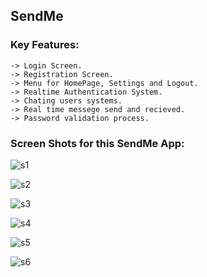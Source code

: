## SendMe 

### Key Features:
    -> Login Screen.
    -> Registration Screen.
    -> Menu for HomePage, Settings and Logout.
    -> Realtime Authentication System.
    -> Chating users systems.
    -> Real time messege send and recieved.
    -> Password validation process.

### Screen Shots for this SendMe App:

![s1](https://github.com/shahriar00/SendMe/assets/70763173/80473722-a9d3-48ae-bca5-948b619d5a8a)


![s2](https://github.com/shahriar00/SendMe/assets/70763173/9a78d2bd-c80c-46eb-88b0-d5a868753cd2)


![s3](https://github.com/shahriar00/SendMe/assets/70763173/c47dbbda-b398-4c79-a195-6b6ea8afcb38)


![s4](https://github.com/shahriar00/SendMe/assets/70763173/85793f0c-1837-4c7d-9d29-490e35a7889a)


![s5](https://github.com/shahriar00/SendMe/assets/70763173/886d477a-2aa6-46ec-a6eb-7897a45ed667)


![s6](https://github.com/shahriar00/SendMe/assets/70763173/1ac7cf25-2622-4415-afe7-18a68ec92d95)
